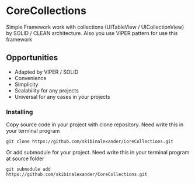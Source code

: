 # CoreCollections
Simple Framework work with collections (UITableView / UICollectionView) by SOLID / CLEAN  architecture. Also you use VIPER pattern for use this framework

## Opportunities

* Adapted by VIPER / SOLID
* Сonvenience
* Simplicity
* Scalability for any projects
* Universal for any cases in your projects

### Installing

Copy source code in your project with clone repository. Need write this in your terminal program

```
git clone https://github.com/skibinalexander/CoreCollections.git
```
Or add submodule for your project. Need write this in your terminal program at source folder

```
git submodule add https://github.com/skibinalexander/CoreCollections.git
```
